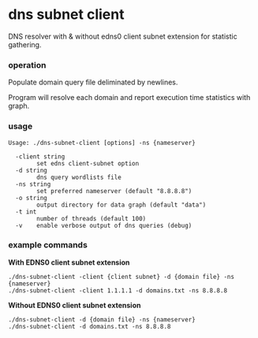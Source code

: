 # dns subnet client

DNS resolver with & without edns0 client subnet extension for statistic gathering.

### operation

Populate domain query file deliminated by newlines.

Program will resolve each domain and report execution time statistics with graph.

### usage

```
Usage: ./dns-subnet-client [options] -ns {nameserver}

  -client string
        set edns client-subnet option
  -d string
        dns query wordlists file
  -ns string
        set preferred nameserver (default "8.8.8.8")
  -o string
        output directory for data graph (default "data")
  -t int
        number of threads (default 100)
  -v    enable verbose output of dns queries (debug)
```

### example commands

**With EDNS0 client subnet extension**

```
./dns-subnet-client -client {client subnet} -d {domain file} -ns {nameserver}
./dns-subnet-client -client 1.1.1.1 -d domains.txt -ns 8.8.8.8
```

**Without EDNS0 client subnet extension**

```
./dns-subnet-client -d {domain file} -ns {nameserver}
./dns-subnet-client -d domains.txt -ns 8.8.8.8
```
